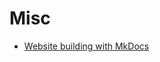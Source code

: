 # Misc
- [Website building with MkDocs](./websites.md)


<script id="MathJax-script" async src="https://cdn.jsdelivr.net/npm/mathjax@3/es5/tex-mml-chtml.js"></script>